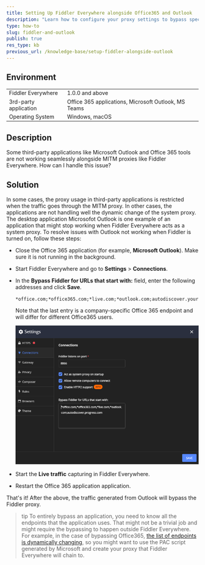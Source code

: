 ```yaml
---
title: Setting Up Fiddler Everywhere alongside Office365 and Outlook
description: "Learn how to configure your proxy settings to bypass specific Microsoft endpoints so that you could use Microsoft Office 365 applications alongside Fiddler Everywhere."
type: how-to
slug: fiddler-and-outlook
publish: true
res_type: kb
previous_url: /knowledge-base/setup-fiddler-alongside-outlook
---
```


## Environment

|   |   |
|---|---|
| Fiddler Everywhere | 1.0.0 and above |
| 3rd-party application | Office 365 applications, Microsoft Outlook, MS Teams |
| Operating System | Windows, macOS |

## Description

Some third-party applications like Microsoft Outlook and Office 365 tools are not working seamlessly alongside MITM proxies like Fiddler Everywhere.  How can I handle this issue?

## Solution

In some cases, the proxy usage in third-party applications is restricted when the traffic goes through the MITM proxy. In other cases, the applications are not handling well the dynamic change of the system proxy. The desktop application Microsofot Outlook is one example of an application that might stop working when Fiddler Everywhere acts as a system proxy. To resolve issues with Outlook not working when Fiddler is turned on, follow these steps:

- Close the Office 365 application (for example, **Microsoft Outlook**). Make sure it is not running in the background. 

- Start Fiddler Everywhere and go to **Settings** > **Connections**.

- In the **Bypass Fiddler for URLs that start with:** field, enter the following addresses and click **Save**.

    ```curl
    *office.com;*office365.com;*live.com;*outlook.com;autodiscover.yourcompany.com
    ```

    Note that the last entry is a company-specific Office 365 endpoint and will differ for different Office365 users.

    ![bypassing Outlook endpoints in Fiddler](../images/kb/outlook-bypass.png)

- Start the **Live traffic** capturing in Fiddler Everywhere.

- Restart the Office 365 application application.

That's it! After the above, the traffic generated from Outlook will bypass the Fiddler proxy.


>tip To entirely bypass an application, you need to know all the endpoints that the application uses. That might not be a trivial job and might require the bypassing to happen outside Fiddler Everywhere. For example, in the case of bypassing Office365, [the list of endpoints is dynamically changing](https://docs.microsoft.com/en-us/microsoft-365/enterprise/urls-and-ip-address-ranges?view=o365-worldwide), so you might want to use the PAC script generated by Microsoft and create your proxy that Fiddler Everywhere will chain to.

